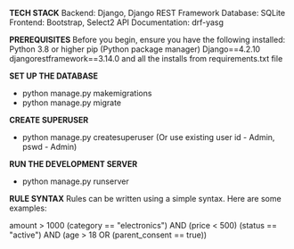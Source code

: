 **TECH STACK**
Backend: Django, Django REST Framework
Database: SQLite
Frontend: Bootstrap, Select2
API Documentation: drf-yasg


**PREREQUISITES**
Before you begin, ensure you have the following installed:
Python 3.8 or higher
pip (Python package manager)
Django==4.2.10
djangorestframework==3.14.0
and all the installs from requirements.txt file


**SET UP THE DATABASE**
- python manage.py makemigrations  
- python manage.py migrate


**CREATE SUPERUSER**
- python manage.py createsuperuser
 (Or use existing user id - Admin, pswd - Admin)


**RUN THE DEVELOPMENT SERVER**
- python manage.py runserver

**RULE SYNTAX**
Rules can be written using a simple syntax. Here are some examples:

   amount > 1000
   (category == "electronics") AND (price < 500)
   (status == "active") AND (age > 18 OR (parent_consent == true))

  




